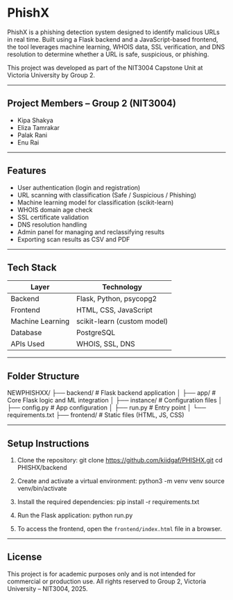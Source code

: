 # PhishX

PhishX is a phishing detection system designed to identify malicious URLs in real time. Built using a Flask backend and a JavaScript-based frontend, the tool leverages machine learning, WHOIS data, SSL verification, and DNS resolution to determine whether a URL is safe, suspicious, or phishing.

This project was developed as part of the NIT3004 Capstone Unit at Victoria University by Group 2.

---

## Project Members – Group 2 (NIT3004)

- Kipa Shakya 
- Eliza Tamrakar 
- Palak Rani
- Enu Rai 
---

## Features

- User authentication (login and registration)
- URL scanning with classification (Safe / Suspicious / Phishing)
- Machine learning model for classification (scikit-learn)
- WHOIS domain age check
- SSL certificate validation
- DNS resolution handling
- Admin panel for managing and reclassifying results
- Exporting scan results as CSV and PDF

---

## Tech Stack

| Layer        | Technology                     |
|--------------|--------------------------------|
| Backend      | Flask, Python, psycopg2        |
| Frontend     | HTML, CSS, JavaScript          |
| Machine Learning | scikit-learn (custom model) |
| Database     | PostgreSQL                     |
| APIs Used    | WHOIS, SSL, DNS                |

---

## Folder Structure

NEWPHISHXX/
├── backend/ # Flask backend application
│ ├── app/ # Core Flask logic and ML integration
│ ├── instance/ # Configuration files
│ ├── config.py # App configuration
│ ├── run.py # Entry point
│ └── requirements.txt
├── frontend/ # Static files (HTML, JS, CSS)


---

## Setup Instructions

1. Clone the repository:
git clone https://github.com/kiidgaf/PHISHX.git
cd PHISHX/backend


2. Create and activate a virtual environment:
python3 -m venv venv
source venv/bin/activate


3. Install the required dependencies:
pip install -r requirements.txt


4. Run the Flask application:
python run.py


5. To access the frontend, open the `frontend/index.html` file in a browser.

---

## License

This project is for academic purposes only and is not intended for commercial or production use. All rights reserved to Group 2, Victoria University – NIT3004, 2025.


